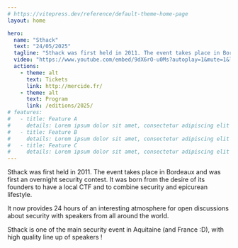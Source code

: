 ```yaml
---
# https://vitepress.dev/reference/default-theme-home-page
layout: home

hero:
  name: "Sthack"
  text: "24/05/2025"
  tagline: "Sthack was first held in 2011. The event takes place in Bordeaux and was first an overnight security contest. It was born from the desire of its founders to have a local CTF and to combine security and epicurean lifestyle."
  video: "https://www.youtube.com/embed/9dX6rO-u0Ms?autoplay=1&mute=1&loop=1&playlist=9dX6rO-u0Ms"
  actions:
    - theme: alt
      text: Tickets
      link: http://mercide.fr/
    - theme: alt
      text: Program
      link: /editions/2025/
# features:
#   - title: Feature A
#     details: Lorem ipsum dolor sit amet, consectetur adipiscing elit
#   - title: Feature B
#     details: Lorem ipsum dolor sit amet, consectetur adipiscing elit
#   - title: Feature C
#     details: Lorem ipsum dolor sit amet, consectetur adipiscing elit
---
```


Sthack was first held in 2011. The event takes place in Bordeaux and was first an overnight security contest. It was born from the desire of its founders to have a local CTF and to combine security and epicurean lifestyle.

It now provides 24 hours of an interesting atmosphere for open discussions about security with speakers from all around the world.

Sthack is one of the main security event in Aquitaine (and France :D), with high quality line up of speakers !
